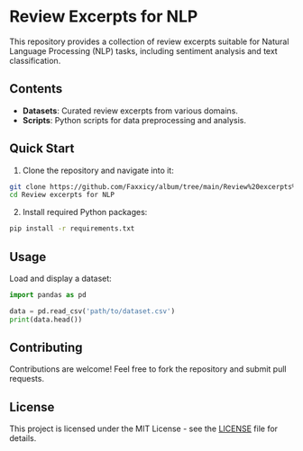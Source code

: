 # Review Excerpts for NLP

This repository provides a collection of review excerpts suitable for Natural Language Processing (NLP) tasks, including sentiment analysis and text classification.

## Contents
- **Datasets**: Curated review excerpts from various domains.
- **Scripts**: Python scripts for data preprocessing and analysis.

## Quick Start
1. Clone the repository and navigate into it:

```bash
git clone https://github.com/Faxxicy/album/tree/main/Review%20excerpts%20for%20NLP
cd Review excerpts for NLP
```

2. Install required Python packages:

```bash
pip install -r requirements.txt
```

## Usage
Load and display a dataset:

```python
import pandas as pd

data = pd.read_csv('path/to/dataset.csv')
print(data.head())
```

## Contributing
Contributions are welcome! Feel free to fork the repository and submit pull requests.

## License
This project is licensed under the MIT License - see the [LICENSE](LICENSE) file for details.

